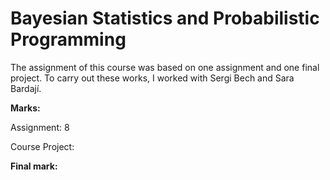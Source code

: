 # Bayesian Statistics and Probabilistic Programming
The assignment of this course was based on one assignment and one final project. To carry out these works, I worked with Sergi Bech and Sara Bardají.

**Marks:**

Assignment: 8

Course Project:

**Final mark:**
